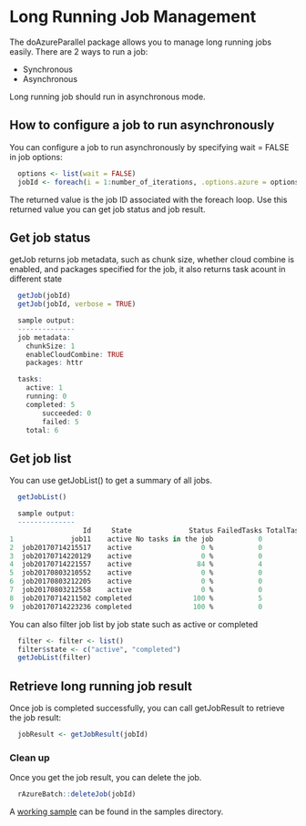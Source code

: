 # Long Running Job Management

The doAzureParallel package allows you to manage long running jobs easily. There are 2 ways to run a job:
- Synchronous
- Asynchronous

Long running job should run in asynchronous mode.

## How to configure a job to run asynchronously
You can configure a job to run asynchronously by specifying wait = FALSE in job options:

```R
  options <- list(wait = FALSE)
  jobId <- foreach(i = 1:number_of_iterations, .options.azure = options) %dopar% { ... }
```
The returned value is the job ID associated with the foreach loop. Use this returned value you can get job status and job result.

## Get job status

getJob returns job metadata, such as chunk size, whether cloud combine is enabled, and packages specified for the job, it also returns task acount in different state

```R
  getJob(jobId)
  getJob(jobId, verbose = TRUE)

  sample output:
  --------------
  job metadata:
    chunkSize: 1
	enableCloudCombine: TRUE
	packages: httr

  tasks:
	active: 1
	running: 0
	completed: 5
		succeeded: 0
		failed: 5
	total: 6
```

## Get job list
You can use getJobList() to get a summary of all jobs.

```R
  getJobList()

  sample output:
  --------------
                  Id     State              Status FailedTasks TotalTasks
1              job11    active No tasks in the job           0          0
2  job20170714215517    active                 0 %           0          6
3  job20170714220129    active                 0 %           0          6
4  job20170714221557    active                84 %           4          6
5  job20170803210552    active                 0 %           0          6
6  job20170803212205    active                 0 %           0          6
7  job20170803212558    active                 0 %           0          6
8  job20170714211502 completed               100 %           5          6
9  job20170714223236 completed               100 %           0          6  
```

You can also filter job list by job state such as active or completed
```R
  filter <- filter <- list()
  filter$state <- c("active", "completed")
  getJobList(filter)
```

## Retrieve long running job result
Once job is completed successfully, you can call getJobResult to retrieve the job result:

```R
  jobResult <- getJobResult(jobId)
```

### Clean up

Once you get the job result, you can delete the job.
```R
  rAzureBatch::deleteJob(jobId)
```

A [working sample](../samples/long_running_job/long_running_job.R) can be found in the samples directory.
